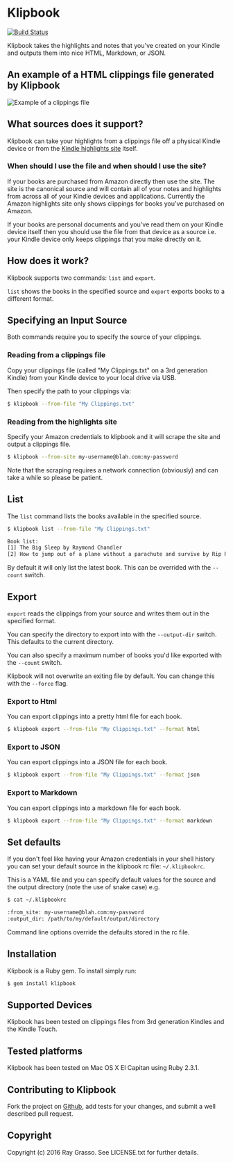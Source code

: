 # Klipbook

[![Build Status](https://travis-ci.org/grassdog/klipbook.png)](https://travis-ci.org/grassdog/klipbook)

Klipbook takes the highlights and notes that you've created on your Kindle and
outputs them into nice HTML, Markdown, or JSON.

## An example of a HTML clippings file generated by Klipbook

<img src="https://github.com/grassdog/klipbook/raw/master/example.png" alt="Example
of a clippings file" />

## What sources does it support?

Klipbook can take your highlights from a clippings file off a physical Kindle device or from the [Kindle highlights site](https://kindle.amazon.com/your_highlights) itself.

### When should I use the file and when should I use the site?

If your books are purchased from Amazon directly then use the site. The site is the canonical source and will contain all of your notes and highlights from across all of your Kindle devices and applications. Currently the Amazon highlights site only shows clippings for books you've purchased on Amazon.

If your books are personal documents and you've read them on your Kindle device itself then you should use the file from that device as a source i.e. your Kindle device only keeps clippings that you make directly on it.

## How does it work?

Klipbook supports two commands: `list` and `export`.

`list` shows the books in the specified source and `export` exports books to a different format.

## Specifying an Input Source

Both commands require you to specify the source of your clippings.

### Reading from a clippings file

Copy your clippings file (called "My Clippings.txt" on a 3rd generation Kindle) from your Kindle device to your local drive via USB.

Then specify the path to your clippings via:

```sh
$ klipbook --from-file "My Clippings.txt"
```

### Reading from the highlights site

Specify your Amazon credentials to klipbook and it will scrape the site and output a clippings file.

```sh
$ klipbook --from-site my-username@blah.com:my-password
```

Note that the scraping requires a network connection (obviously) and can take a while so please be patient.

## List

The `list` command lists the books available in the specified source.

```sh
$ klipbook list --from-file "My Clippings.txt"

Book list:
[1] The Big Sleep by Raymond Chandler
[2] How to jump out of a plane without a parachute and survive by Rip Rockjaw
```

By default it will only list the latest book. This can be overrided with the `--count` switch.

## Export

`export` reads the clippings from your source and writes them out in the specified format.

You can specify the directory to export into with the `--output-dir` switch. This defaults to the current directory.

You can also specify a maximum number of books you'd like exported with the `--count` switch.

Klipbook will not overwrite an exiting file by default. You can change this with the `--force` flag.

### Export to Html

You can export clippings into a pretty html file for each book.

```sh
$ klipbook export --from-file "My Clippings.txt" --format html
```

### Export to JSON

You can export clippings into a JSON file for each book.

```sh
$ klipbook export --from-file "My Clippings.txt" --format json
```

### Export to Markdown

You can export clippings into a markdown file for each book.

```sh
$ klipbook export --from-file "My Clippings.txt" --format markdown
```

## Set defaults

If you don't feel like having your Amazon credentials in your shell history you can set your default source in the klipbook rc file: `~/.klipbookrc`.

This is a YAML file and you can specify default values for the source and the output directory (note the use of snake case) e.g.

```sh
$ cat ~/.klipbookrc

:from_site: my-username@blah.com:my-password
:output_dir: /path/to/my/default/output/directory
```

Command line options override the defaults stored in the rc file.

## Installation

Klipbook is a Ruby gem. To install simply run:

```sh
$ gem install klipbook
```

## Supported Devices

Klipbook has been tested on clippings files from 3rd generation Kindles and the Kindle Touch.

## Tested platforms

Klipbook has been tested on Mac OS X El Capitan using Ruby 2.3.1.

## Contributing to Klipbook

Fork the project on [Github](https://github.com/grassdog/klipbook), add tests for your changes, and submit a well described pull request.

## Copyright

Copyright (c) 2016 Ray Grasso. See LICENSE.txt for further details.
